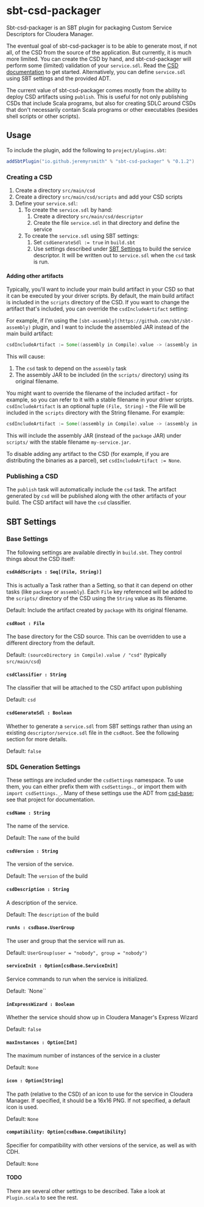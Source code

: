 # sbt-csd-packager

Sbt-csd-packager is an SBT plugin for packaging Custom Service Descriptors for Cloudera Manager.

The eventual goal of sbt-csd-packager is to be able to generate most, if not all, of the CSD from the source of the
application.  But currently, it is much more limited.  You can create the CSD by hand, and sbt-csd-packager will perform
some (limited) validation of your `service.sdl`.  Read the [CSD documentation](https://github.com/cloudera/cm_ext/wiki/CSD-Overview)
to get started.  Alternatively, you can define `service.sdl` using SBT settings and the provided ADT.

The current value of sbt-csd-packager comes mostly from the ability to deploy CSD artifacts using `publish`. This is
useful for not only publishing CSDs that include Scala programs, but also for creating SDLC around CSDs that don't
necessarily contain Scala programs or other executables (besides shell scripts or other scripts).

## Usage

To include the plugin, add the following to `project/plugins.sbt`:

```scala
addSbtPlugin("io.github.jeremyrsmith" % "sbt-csd-packager" % "0.1.2")
```

### Creating a CSD

1. Create a directory `src/main/csd`
2. Create a directory `src/main/csd/scripts` and add your CSD scripts
3. Define your `service.sdl`:
   1. To create the `service.sdl` by hand:
      1. Create a directory `src/main/csd/descriptor`
      2. Create the file `service.sdl` in that directory and define the service
   2. To create the `service.sdl` using SBT settings:
      1. Set `csdGenerateSdl := true` in `build.sbt`
      2. Use settings described under [SBT Settings](#sbt-settings) to build the service descriptor.  It will be written out to
         `service.sdl` when the `csd` task is run.

#### Adding other artifacts

Typically, you'll want to include your main build artifact in your CSD so that it can be executed by your driver scripts.
By default, the main build artifact is included in the `scripts` directory of the CSD.  If you want to change the artifact
that's included, you can override the `csdIncludeArtifact` setting:

For example, if I'm using the `[sbt-assembly](https://github.com/sbt/sbt-assembly)` plugin, and I want to include the
assembled JAR instead of the main build artifact:

```scala
csdIncludeArtifact := Some((assembly in Compile).value -> (assembly in Compile).value.name)
```

This will cause:
1. The `csd` task to depend on the `assembly` task
2. The assembly JAR to be included (in the `scripts/` directory) using its original filename.

You might want to override the filename of the included artifact - for example, so you can refer to it with a stable
filename in your driver scripts.  `csdIncludeArtifact` is an optional tuple `(File, String)` - the File will be
included in the `scripts` directory with the String filename.  For example:

```scala
csdIncludeArtifact := Some((assembly in Compile).value -> (assembly in Compile).value.name)
```

This will include the assembly JAR (instead of the `package` JAR) under `scripts/` with the stable filename `my-service.jar`.

To disable adding any artifact to the CSD (for example, if you are distributing the binaries as a parcel), set
`csdIncludeArtifact := None`.

### Publishing a CSD

The `publish` task will automatically include the `csd` task.  The artifact generated by `csd` will be published along
with the other artifacts of your build.  The CSD artifact will have the `csd` classifier.

## SBT Settings

### Base Settings

The following settings are available directly in `build.sbt`.  They control things about the CSD itself:

#### `csdAddScripts : Seq[(File, String)]`

This is actually a Task rather than a Setting, so that it can depend on other tasks (like `package` or `assembly`).
Each `File` key referenced will be added to the `scripts/` directory of the CSD using the `String` value as its filename.

Default: Include the artifact created by `package` with its original filename.

#### `csdRoot : File`

The base directory for the CSD source.  This can be overridden to use a different directory from the default.

Default: `(sourceDirectory in Compile).value / "csd"` (typically `src/main/csd`)

#### `csdClassifier : String`

The classifier that will be attached to the CSD artifact upon publishing

Default: `csd`

#### `csdGenerateSdl : Boolean`

Whether to generate a `service.sdl` from SBT settings rather than using an existing `descriptor/service.sdl` file in
the `csdRoot`. See the following section for more details.

Default: `false`

### SDL Generation Settings

These settings are included under the `csdSettings` namespace.  To use them, you can either prefix them with
`csdSettings.`, or import them with `import csdSettings._`.  Many of these settings use the ADT from
[csd-base](https://github.com/jeremyrsmith/csd-base); see that project for documentation.

#### `csdName : String`

The name of the service.

Default: The `name` of the build

#### `csdVersion : String`

The version of the service.

Default: The `version` of the build

#### `csdDescription : String`

A description of the service.

Default: The `description` of the build

#### `runAs : csdbase.UserGroup`

The user and group that the service will run as.

Default: `UserGroup(user = "nobody", group = "nobody")`

#### `serviceInit : Option[csdbase.ServiceInit]`

Service commands to run when the service is initialized.

Default: `None``

#### `inExpressWizard : Boolean`

Whether the service should show up in Cloudera Manager's Express Wizard

Default: `false`

#### `maxInstances : Option[Int]`

The maximum number of instances of the service in a cluster

Default: `None`

#### `icon : Option[String]`

The path (relative to the CSD) of an icon to use for the service in Cloudera Manager.  If specified, it should be a
16x16 PNG.  If not specified, a default icon is used.

Default: `None`

#### `compatibility: Option[csdbase.Compatibility]`

Specifier for compatibility with other versions of the service, as well as with CDH.

Default: `None`

#### TODO

There are several other settings to be described.  Take a look at `Plugin.scala` to see the rest.
